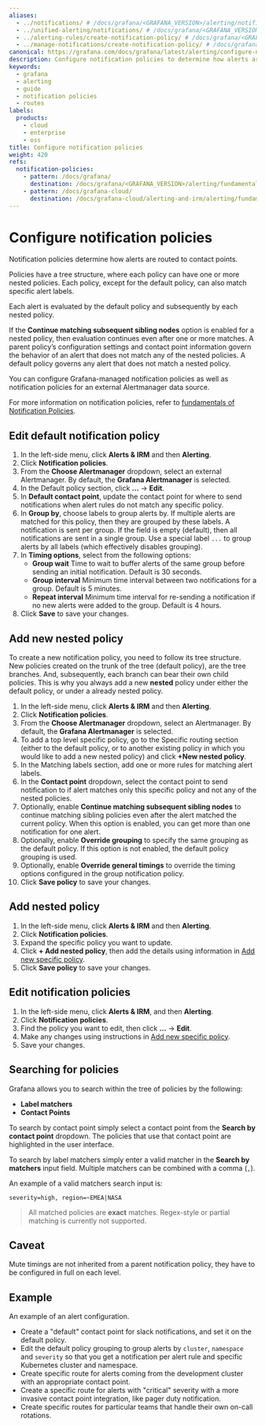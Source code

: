 ```yaml
---
aliases:
  - ../notifications/ # /docs/grafana/<GRAFANA_VERSION>/alerting/notifications/
  - ../unified-alerting/notifications/ # /docs/grafana/<GRAFANA_VERSION>/alerting/unified-alerting/notifications/
  - ../alerting-rules/create-notification-policy/ # /docs/grafana/<GRAFANA_VERSION>/alerting/alerting-rules/create-notification-policy/
  - ../manage-notifications/create-notification-policy/ # /docs/grafana/<GRAFANA_VERSION>/alerting/manage-notifications/create-notification-policy/
canonical: https://grafana.com/docs/grafana/latest/alerting/configure-notifications/create-notification-policy/
description: Configure notification policies to determine how alerts are routed to contact points
keywords:
  - grafana
  - alerting
  - guide
  - notification policies
  - routes
labels:
  products:
    - cloud
    - enterprise
    - oss
title: Configure notification policies
weight: 420
refs:
  notification-policies:
    - pattern: /docs/grafana/
      destination: /docs/grafana/<GRAFANA_VERSION>/alerting/fundamentals/notifications/notification-policies/
    - pattern: /docs/grafana-cloud/
      destination: /docs/grafana-cloud/alerting-and-irm/alerting/fundamentals/notifications/notification-policies/
---
```


# Configure notification policies

Notification policies determine how alerts are routed to contact points.

Policies have a tree structure, where each policy can have one or more nested policies. Each policy, except for the default policy, can also match specific alert labels.

Each alert is evaluated by the default policy and subsequently by each nested policy.

If the **Continue matching subsequent sibling nodes** option is enabled for a nested policy, then evaluation continues even after one or more matches. A parent policy’s configuration settings and contact point information govern the behavior of an alert that does not match any of the nested policies. A default policy governs any alert that does not match a nested policy.

You can configure Grafana-managed notification policies as well as notification policies for an external Alertmanager data source.

For more information on notification policies, refer to [fundamentals of Notification Policies](ref:notification-policies).

## Edit default notification policy

1. In the left-side menu, click **Alerts & IRM** and then **Alerting**.
1. Click **Notification policies**.
1. From the **Choose Alertmanager** dropdown, select an external Alertmanager. By default, the **Grafana Alertmanager** is selected.
1. In the Default policy section, click **...** -> **Edit**.
1. In **Default contact point**, update the contact point for where to send notifications when alert rules do not match any specific policy.
1. In **Group by**, choose labels to group alerts by. If multiple alerts are matched for this policy, then they are grouped by these labels. A notification is sent per group. If the field is empty (default), then all notifications are sent in a single group. Use a special label `...` to group alerts by all labels (which effectively disables grouping).
1. In **Timing options**, select from the following options:
   - **Group wait** Time to wait to buffer alerts of the same group before sending an initial notification. Default is 30 seconds.
   - **Group interval** Minimum time interval between two notifications for a group. Default is 5 minutes.
   - **Repeat interval** Minimum time interval for re-sending a notification if no new alerts were added to the group. Default is 4 hours.
1. Click **Save** to save your changes.

## Add new nested policy

To create a new notification policy, you need to follow its tree structure. New policies created on the trunk of the tree (default policy), are the tree branches. And, subsequently, each branch can bear their own child policies. This is why you always add a new **nested** policy under either the default policy, or under a already nested policy.

1. In the left-side menu, click **Alerts & IRM** and then **Alerting**.
2. Click **Notification policies**.
3. From the **Choose Alertmanager** dropdown, select an Alertmanager. By default, the **Grafana Alertmanager** is selected.
4. To add a top level specific policy, go to the Specific routing section (either to the default policy, or to another existing policy in which you would like to add a new nested policy) and click **+New nested policy**.
5. In the Matching labels section, add one or more rules for matching alert labels.
6. In the **Contact point** dropdown, select the contact point to send notification to if alert matches only this specific policy and not any of the nested policies.
7. Optionally, enable **Continue matching subsequent sibling nodes** to continue matching sibling policies even after the alert matched the current policy. When this option is enabled, you can get more than one notification for one alert.
8. Optionally, enable **Override grouping** to specify the same grouping as the default policy. If this option is not enabled, the default policy grouping is used.
9. Optionally, enable **Override general timings** to override the timing options configured in the group notification policy.
10. Click **Save policy** to save your changes.

## Add nested policy

1. In the left-side menu, click **Alerts & IRM** and then **Alerting**.
1. Click **Notification policies**.
1. Expand the specific policy you want to update.
1. Click **+ Add nested policy**, then add the details using information in [Add new specific policy](#add-new-nested-policy).
1. Click **Save policy** to save your changes.

## Edit notification policies

1. In the left-side menu, click **Alerts & IRM**, and then **Alerting**.
1. Click **Notification policies**.
1. Find the policy you want to edit, then click **...** -> **Edit**.
1. Make any changes using instructions in [Add new specific policy](#add-new-nested-policy).
1. Save your changes.

## Searching for policies

Grafana allows you to search within the tree of policies by the following:

- **Label matchers**
- **Contact Points**

To search by contact point simply select a contact point from the **Search by contact point** dropdown. The policies that use that contact point are highlighted in the user interface.

To search by label matchers simply enter a valid matcher in the **Search by matchers** input field. Multiple matchers can be combined with a comma (`,`).

An example of a valid matchers search input is:

`severity=high, region=~EMEA|NASA`

> All matched policies are **exact** matches. Regex-style or partial matching is currently not supported.

## Caveat

Mute timings are not inherited from a parent notification policy, they have to be configured in full on each level.

## Example

An example of an alert configuration.

- Create a "default" contact point for slack notifications, and set it on the default policy.
- Edit the default policy grouping to group alerts by `cluster`, `namespace` and `severity` so that you get a notification per alert rule and specific Kubernetes cluster and namespace.
- Create specific route for alerts coming from the development cluster with an appropriate contact point.
- Create a specific route for alerts with "critical" severity with a more invasive contact point integration, like pager duty notification.
- Create specific routes for particular teams that handle their own on-call rotations.
